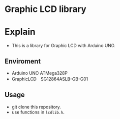 # Graphic LCD library

# Explain
- This is a library for Graphic LCD with Arduino UNO.

## Enviroment
- Arduino UNO ATMega328P
- GraphicLCD　SG12864ASLB-GB-G01

## Usage
- git clone this repository.   
- use functions in `lcdlib.h`.
